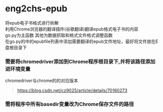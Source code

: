 # eng2chs-epub
将epub电子书格式进行拆解<br>
利用Chrome浏览器的翻译插件(谷歌翻译)翻译epub格式电子书的内容<br>
go.py为主函数 其他为数据抓取和格式文件格式调整函数<br>
在go.py的中的epubfile列表中添加需要翻译的epub文件地址，最好将文件放在E盘根目录下<br>

### 需要将chromedriver添加到Chrome程序根目录下,并将该路径添加进环境变量
chromedriver与chrome的的对应版本<br>
>https://blog.csdn.net/cz9025/article/details/70160273

### 需将程序中所有basedir变量改为Chrome保存文件的路径
